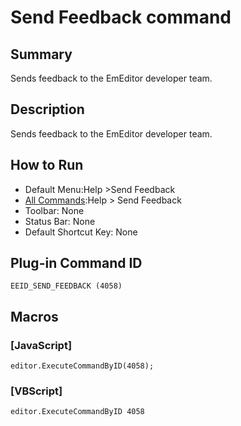 # Send Feedback command

## Summary

Sends feedback to the EmEditor developer team.

## Description

Sends feedback to the EmEditor developer team.

## How to Run

- Default Menu:Help \>Send Feedback
- [All Commands](../tools/all_commands):Help >
Send Feedback
- Toolbar: None
- Status Bar: None
- Default Shortcut Key: None

## Plug-in Command ID

```
EEID_SEND_FEEDBACK (4058)```

## Macros

### \[JavaScript\]

```
editor.ExecuteCommandByID(4058);
```

### \[VBScript\]

```
editor.ExecuteCommandByID 4058
```
